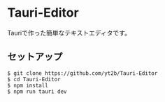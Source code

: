 # Tauri-Editor

Tauriで作った簡単なテキストエディタです。

## セットアップ

```
$ git clone https://github.com/yt2b/Tauri-Editor
$ cd Tauri-Editor
$ npm install
$ npm run tauri dev
```

